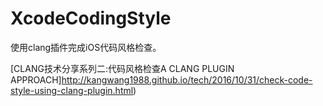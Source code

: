 # XcodeCodingStyle
使用clang插件完成iOS代码风格检查。

[CLANG技术分享系列二:代码风格检查A CLANG PLUGIN APPROACH]http://kangwang1988.github.io/tech/2016/10/31/check-code-style-using-clang-plugin.html)
